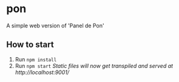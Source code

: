 # pon

A simple web version of 'Panel de Pon'

## How to start

1. Run `npm install`
2. Run `npm start`
   _Static files will now get transpiled and served at http://localhost:9001/_
